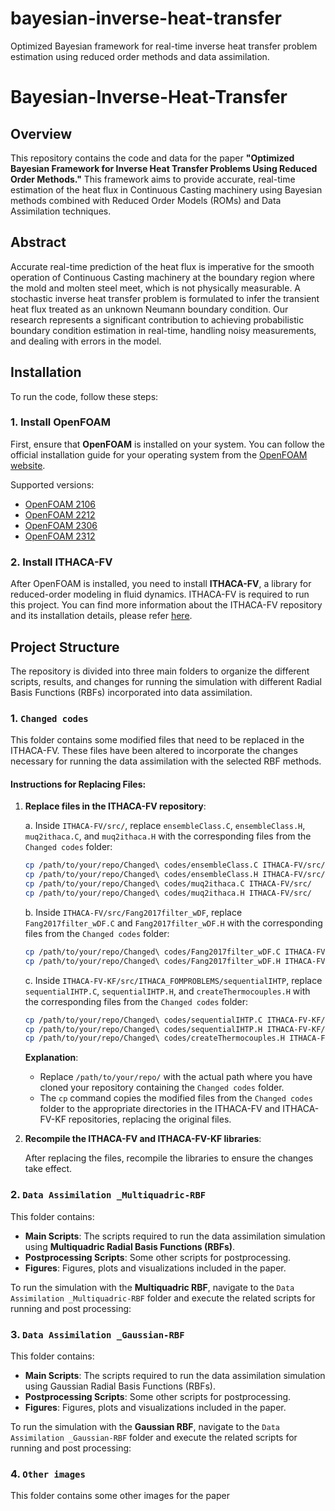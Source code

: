 # bayesian-inverse-heat-transfer
Optimized Bayesian framework for real-time inverse heat transfer problem estimation using reduced order methods and data assimilation.

# Bayesian-Inverse-Heat-Transfer

## Overview
This repository contains the code and data for the paper **"Optimized Bayesian Framework for Inverse Heat Transfer Problems Using Reduced Order Methods."** This framework aims to provide accurate, real-time estimation of the heat flux in Continuous Casting machinery using Bayesian methods combined with Reduced Order Models (ROMs) and Data Assimilation techniques.

## Abstract
Accurate real-time prediction of the heat flux is imperative for the smooth operation of Continuous Casting machinery at the boundary region where the mold and molten steel meet, which is not physically measurable. A stochastic inverse heat transfer problem is formulated to infer the transient heat flux treated as an unknown Neumann boundary condition. Our research represents a significant contribution to achieving probabilistic boundary condition estimation in real-time, handling noisy measurements, and dealing with errors in the model.

## Installation
To run the code, follow these steps:

### 1. Install OpenFOAM
First, ensure that **OpenFOAM** is installed on your system. You can follow the official installation guide for your operating system from the [OpenFOAM website](https://www.openfoam.com/download).

Supported versions:
- [OpenFOAM 2106](https://www.openfoam.com/news/main-news/openfoam-v2106)
- [OpenFOAM 2212](https://www.openfoam.com/news/main-news/openfoam-v2212)
- [OpenFOAM 2306](https://www.openfoam.com/news/main-news/openfoam-v2306)
- [OpenFOAM 2312](https://www.openfoam.com/news/main-news/openfoam-v2312)


### 2. Install ITHACA-FV
After OpenFOAM is installed, you need to install **ITHACA-FV**, a library for reduced-order modeling in fluid dynamics. ITHACA-FV is required to run this project. You can find more information about the ITHACA-FV repository and its installation details, please refer [here](https://github.com/giovastabile/ITHACA-FV).


## Project Structure

The repository is divided into three main folders to organize the different scripts, results, and changes for running the simulation with different Radial Basis Functions (RBFs) incorporated into data assimilation.

### 1. `Changed codes`
This folder contains some modified files that need to be replaced in the ITHACA-FV. These files have been altered to incorporate the changes necessary for running the data assimilation with the selected RBF methods.


#### Instructions for Replacing Files:

1. **Replace files in the ITHACA-FV repository**:

    a. Inside `ITHACA-FV/src/`, replace `ensembleClass.C`, `ensembleClass.H`, `muq2ithaca.C`, and `muq2ithaca.H` with the corresponding files from the `Changed codes` folder:

    ```bash
    cp /path/to/your/repo/Changed\ codes/ensembleClass.C ITHACA-FV/src/
    cp /path/to/your/repo/Changed\ codes/ensembleClass.H ITHACA-FV/src/
    cp /path/to/your/repo/Changed\ codes/muq2ithaca.C ITHACA-FV/src/
    cp /path/to/your/repo/Changed\ codes/muq2ithaca.H ITHACA-FV/src/
    ```

    b. Inside `ITHACA-FV/src/Fang2017filter_wDF`, replace `Fang2017filter_wDF.C` and `Fang2017filter_wDF.H` with the corresponding files from the `Changed codes` folder:

    ```bash
    cp /path/to/your/repo/Changed\ codes/Fang2017filter_wDF.C ITHACA-FV/src/Fang2017filter_wDF/
    cp /path/to/your/repo/Changed\ codes/Fang2017filter_wDF.H ITHACA-FV/src/Fang2017filter_wDF/
    ```
    c. Inside `ITHACA-FV-KF/src/ITHACA_FOMPROBLEMS/sequentialIHTP`, replace `sequentialIHTP.C`, `sequentialIHTP.H`, and `createThermocouples.H` with the corresponding files from the `Changed codes` folder:

    ```bash
    cp /path/to/your/repo/Changed\ codes/sequentialIHTP.C ITHACA-FV-KF/src/ITHACA_FOMPROBLEMS/sequentialIHTP/
    cp /path/to/your/repo/Changed\ codes/sequentialIHTP.H ITHACA-FV-KF/src/ITHACA_FOMPROBLEMS/sequentialIHTP/
    cp /path/to/your/repo/Changed\ codes/createThermocouples.H ITHACA-FV-KF/src/ITHACA_FOMPROBLEMS/sequentialIHTP/
    ```

    **Explanation**:
    - Replace `/path/to/your/repo/` with the actual path where you have cloned your repository containing the `Changed codes` folder.
    - The `cp` command copies the modified files from the `Changed codes` folder to the appropriate directories in the ITHACA-FV and ITHACA-FV-KF repositories, replacing the original files.

3. **Recompile the ITHACA-FV and ITHACA-FV-KF libraries**:

    After replacing the files, recompile the libraries to ensure the changes take effect.


### 2. `Data Assimilation _Multiquadric-RBF`
This folder contains:
- **Main Scripts**: The scripts required to run the data assimilation simulation using **Multiquadric Radial Basis Functions (RBFs)**.
- **Postprocessing Scripts**: Some other scripts for postprocessing.
- **Figures**: Figures, plots and visualizations included in the paper.

To run the simulation with the **Multiquadric RBF**, navigate to the `Data Assimilation _Multiquadric-RBF` folder and execute the related scripts for running and post processing:


### 3. `Data Assimilation _Gaussian-RBF`
This folder contains:
- **Main Scripts**: The scripts required to run the data assimilation simulation using Gaussian Radial Basis Functions (RBFs).
- **Postprocessing Scripts**: Some other scripts for postprocessing.
- **Figures**: Figures, plots and visualizations included in the paper.

To run the simulation with the **Gaussian RBF**, navigate to the `Data Assimilation _Gaussian-RBF` folder and execute the related scripts for running and post processing:


### 4. `Other images`
This folder contains some other images for the paper 